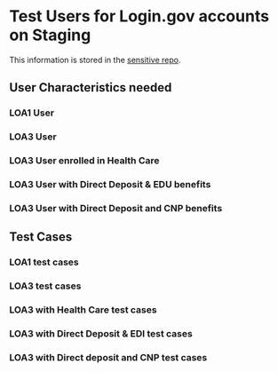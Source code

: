 # Test Users for Login.gov accounts on Staging
This information is stored in the [sensitive repo](https://github.com/department-of-veterans-affairs/va.gov-team-sensitive/blob/master/Administrative/vagov-users/mvi-staging-users.csv).

## User Characteristics needed

### LOA1 User

### LOA3 User

### LOA3 User enrolled in Health Care

### LOA3 User with Direct Deposit & EDU benefits

### LOA3 User with Direct Deposit and CNP benefits

## Test Cases

### LOA1 test cases

### LOA3 test cases

### LOA3 with Health Care test cases

### LOA3 with Direct Deposit & EDI test cases

### LOA3 with Direct deposit and CNP test cases
